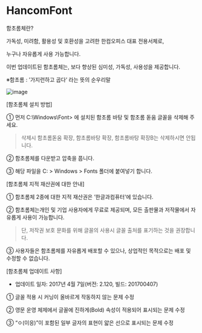 # HancomFont


함초롬체란?

가독성, 미려함, 활용성 및 호환성을 고려한 한컴오피스 대표 전용서체로,

누구나 자유롭게 사용 가능합니다.

이번 업데이트된 함초롬체는, 보다 향상된 심미성, 가독성, 사용성을 제공합니다.

 

※함초롬 : ’가지런하고 곱다’ 라는 뜻의 순우리말

 
![image](https://github.com/user-attachments/assets/f363a169-8742-4330-a230-90638c1be263)


[함초롬체 설치 방법]

① 먼저 C:\Windows\Font> 에 설치된 함초롬 바탕 및 함초롬 돋움 글꼴을 삭제해 주세요.

> 삭제시 함초롬돋움 확장, 함초롬바탕 확장, 함초롬바탕 확장B는 삭제하시면 안됩니다.

② 함초롬체를 다운받고 압축을 풉니다.

③ 해당 파일을 C: > Windows > Fonts 폴더에 붙여넣기 합니다.

 

[함초롬체 지적 재산권에 대한 안내]

① 함초롬체 2종에 대한 지적 재산권은 ’한글과컴퓨터’에 있습니다.

② 함초롬체는개인 및 기업 사용자에게 무료로 제공되며, 모든 출판물과 저작물에서 자유롭게 사용이 가능합니다.

> 단, 저작권 보호 문화를 위해 글꼴의 사용시 글꼴 출처를 표기하는 것을 권장합니다.

③ 사용자들은 함초롬체를 자유롭게 배포할 수 있으나, 상업적인 목적으로는 배포 및 수정할 수 없습니다.

[함초롬체 업데이트 사항]

* 업데이트 일자: 2017년 4월 7일(버전: 2.120, 빌드: 201700407)

① 글꼴 적용 시 커닝이 올바르게 작동하지 않는 문제 수정

② 영문 운영 체제에서 글꼴에 진하게(Bold) 속성이 적용되어 표시되는 문제 수정

③ “ㅇ(이응)”이 포함된 일부 글자의 표현이 얇은 선으로 표시되는 문제 수정
